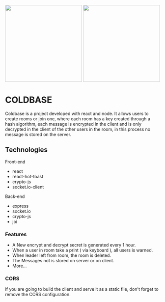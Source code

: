 <img src="https://user-images.githubusercontent.com/80170121/147503844-dac0ac55-0f76-47a3-a7b8-5408d37fa180.png" width="250" height="250">
<img src="https://i.imgur.com/GhjoukW.png" height="250">

# COLDBASE
Coldbase is a project developed with react and node. It allows users to create rooms or join one, where each room has a key created through a hash algorithm, each message is encrypted in the client and is only decrypted in the client of the other users in the room, in this process no message is stored on the server.
## Technologies
Front-end
- react
- react-hot-toast
- crypto-js
- socket.io-client

Back-end
- express
- socket.io
- crypto-js
- joi
### Features
- A New encrypt and decrypt secret is generated every 1 hour.
- When a user in room take a print ( via keyboard ), all users is warned.
- When leader left from room, the room is deleted.
- The Messages not is stored on server or on client.
- More...
### CORS
If you are going to build the client and serve it as a static file, don't forget to remove the CORS configuration.
